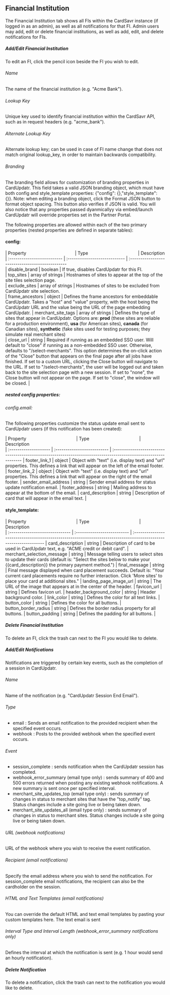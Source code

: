 ## Financial Institution
The Financial Institution tab shows all FIs within the CardSavr instance (if logged in as an admin), as well as all notifications for that FI. Admin users may add, edit or delete financial institutions, as well as add, edit, and delete notifications for FIs.

##### Add/Edit Financial Institution

To edit an FI, click the pencil icon beside the FI you wish to edit.

###### Name
The name of the financial institution (e.g. "Acme Bank").

###### Lookup Key
Unique key used to identify financial institution within the CardSavr API, such as in request headers (e.g. "acme_bank").

###### Alternate Lookup Key
Alternate lookup key; can be used in case of FI name change that does not match original lookup_key, in order to maintain backwards compatibility.

###### Branding
The branding field allows for customization of branding properties in CardUpdatr. This field takes a valid JSON branding object, which must have both config and style_template properties:
{"config": {},"style_template": {}}. Note: when editing a branding object, click the Format JSON button to format object spacing. This button also verifies if JSON is valid.  You will also notice that any properties passed dyanmicallyy via embed/launch CardUpdatr will override properties set in the Partner Portal.

The following properties are allowed within each of the two primary properties (nested properties are defined in separate tables):
#### config:

[//]: <> (curently the table column widths incorrectly change when the 3rd description column wraps, so the &nbsp trick sets the width so it doesn't become smaller)
| Property&nbsp; &nbsp; &nbsp; &nbsp; &nbsp; &nbsp; &nbsp; &nbsp; &nbsp; &nbsp; &nbsp; &nbsp; &nbsp; &nbsp; &nbsp; &nbsp; &nbsp; &nbsp; &nbsp; &nbsp;| Type&nbsp; &nbsp; &nbsp; &nbsp; &nbsp; &nbsp; &nbsp; &nbsp; &nbsp; &nbsp; &nbsp; &nbsp; &nbsp; &nbsp; &nbsp; &nbsp; &nbsp; &nbsp; &nbsp; &nbsp; | Description                                            
| :-------------------------- | :---------------------------- | :-----------------------------------------------  
| disable_brand               | boolean                       | If true, disables CardUpdatr for this FI.                                                    
| top_sites                   | array of strings              | Hostnames of sites to appear at the top of the site tiles selection page.                    
| exclude_sites               | array of strings              | Hostnames of sites to be excluded from CardUpdatr site selection.                            
| frame_ancestors             | object                        | Defines the frame ancestors for embeddable CardUpdatr. Takes a "host" and "value" property, with the host being the CardUpdatr URL and the value being the URL of the page embedding CardUpdatr.
| merchant_site_tags          | array of strings              | Defines the type of sites that appear in CardUpdatr. Options are: **prod** (these sites are reliable for a production environment), **usa** (for American sites), **canada** (for Canadian sites), **synthetic** (fake sites used for testing purposes; they simulate real merchant sites)               
| close_url                   | string                        | Required if running as an embedded SSO user. Will default to "close" if running as a non-embedded SSO user. Otherwise, defaults to "/select-merchants". This option determines the on-click action of the "Close" button that appears on the final page after all jobs have finished. If set to a custom URL, clicking the Close button will navigate to the URL. If set to "/select-merchants", the user will be logged out and taken back to the site selection page with a new session. If set to "none", the Close button will not appear on the page. If set to "close", the window will be closed. |                                                              

##### nested config properties: 
###### config.email:
The following properties customize the status update email sent to CardUpdatr users (if this notification has been created):

[//]: <> (curently the table column widths incorrectly change when the 3rd description column wraps, so the &nbsp trick sets the width so it doesn't become smaller)
| Property&nbsp; &nbsp; &nbsp; &nbsp; &nbsp; &nbsp; &nbsp; &nbsp; &nbsp; &nbsp; &nbsp; &nbsp; &nbsp; &nbsp; &nbsp; &nbsp; &nbsp; &nbsp; &nbsp; &nbsp; | Type&nbsp; &nbsp; &nbsp; &nbsp; &nbsp; &nbsp; &nbsp; &nbsp; &nbsp; &nbsp; &nbsp; &nbsp; &nbsp; &nbsp; &nbsp; &nbsp; &nbsp; &nbsp; &nbsp; &nbsp; | Description                                                                                                   
| :-------------------- | :-------------------------- | :--------------------------------------------------------------------------------------------------------------- 
| footer_link_1         | object                      | Object with "text" (i.e. display text) and "url" properties. This defines a link that will appear on the left of the email footer.
| footer_link_2         | object                      | Object with "text" (i.e. display text) and "url" properties. This defines a link that will appear on the right of the email footer.
| sender_email_address  | string                      | Sender email address for status update notification email.
| footer_address        | string                      | Mailing address to appear at the bottom of the email.
| card_description      | string                      | Description of card that will appear in the email text. |


#### style_template:

[//]: <> (curently the table column widths incorrectly change when the 3rd description column wraps, so the &nbsp trick sets the width so it doesn't become smaller)
| Property&nbsp; &nbsp; &nbsp; &nbsp; &nbsp; &nbsp; &nbsp; &nbsp; &nbsp; &nbsp; &nbsp; &nbsp; &nbsp; &nbsp; &nbsp; &nbsp; &nbsp; &nbsp; &nbsp; &nbsp; | Type&nbsp; &nbsp; &nbsp; &nbsp; &nbsp; &nbsp; &nbsp; &nbsp; &nbsp; &nbsp; &nbsp; &nbsp; &nbsp; &nbsp; &nbsp; &nbsp; &nbsp; &nbsp; &nbsp; &nbsp; | Description                                                                                                      
| :------------------------------ | :-------------------------- | :---------------------------------------------------------------------------------------------------------------- 
| card_description                | string                   | Description of card to be used in CardUpdatr text, e.g. "ACME credit or debit card".
| merchant_selection_message      | string                   | Message telling users to select sites to update their cards (default is: "Select the sites below to make your {{card_description}} the primary payment method.")
| final_message                   | string                   | Final message displayed when card placement succeeds. Default is: "Your current card placements require no further interaction.  Click 'More sites' to place your card at additional sites."
| landing_page_image_url          | string                   | The URL of the image that appears at in the center of the header.
| favicon_url                     | string                   | Defines favicon url.
| header_background_color         | string                   | Header background color.
| link_color                      | string                   | Defines the color for all text links.
| button_color                    | string                   | Defines the color for all buttons.
| button_border_radius            | string                   | Defines the border radius property for all buttons.
| button_padding                  | string                   | Defines the padding for all buttons. |
 

##### Delete Financial Institution
To delete an FI, click the trash can next to the FI you would like to delete.

##### Add/Edit Notifications
Notifications are triggered by certain key events, such as the completion of a session in CardUpdatr. 

###### Name
Name of the notification (e.g. "CardUpdatr Session End Email").

###### Type

- email : Sends an email notification to the provided recipient when the specified event occurs. </li>
- webhook : Posts to the provided webhook when the specified event occurs. </li>

###### Event

- session_complete : sends notification when the CardUpdatr session has completed. </li>
- webhook_error_summary (email type only) : sends summary of 400 and 500 errors returned when posting any existing webhook notifications. A new summary is sent once per specified interval. </li>
- merchant_site_updates_top (email type only) : sends summary of changes in status to merchant sites that have the "top_notify" tag. Status changes include a site going live or being taken down.</li>
- merchant_site_updates_all (email type only) : sends summary of changes in status to merchant sites. Status changes include a site going live or being taken down.</li>

###### URL (webhook notifications)
URL of the webhook where you wish to receive the event notification.

###### Recipient (email notifications)
Specify the email address where you wish to send the notification. For session_complete email notifications, the recipient can also be the cardholder on the session.

###### HTML and Text Templates (email notifications)
You can override the default HTML and text email templates by pasting your custom templates here. The text email is sent 

###### Interval Type and Interval Length (webhook_error_summary notifications only)
Defines the interval at which the notification is sent (e.g. 1 hour would send an hourly notification).

##### Delete Notification
To delete a notification, click the trash can next to the notification you would like to delete.

